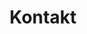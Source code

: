 ---
title: 'Kontakt'
contactTitle: 'Skontaktuj się z nami'
contactDescription: 'Chętnie nawiążemy z Tobą kontakt. Możesz się z nami skontaktować przez dowolny z poniższych kanałów.'
contactInfo:
  - type: 'email'
    label: 'Email'
    value: 'contact@knightsjp2.org'
    icon: 'mail'
  - type: 'phone'
    label: 'Telefon'
    value: '+48 123 456 789'
    icon: 'phone'
  - type: 'address'
    label: 'Adres'
    value: 'ul. Kościelna 123, Warszawa, Polska'
    icon: 'map-pin'
socialMedia:
  - platform: 'Facebook'
    url: 'https://facebook.com/knightsjp2'
    icon: 'facebook'
  - platform: 'Instagram'
    url: 'https://instagram.com/knightsjp2'
    icon: 'instagram'
  - platform: 'YouTube'
    url: 'https://youtube.com/knightsjp2'
    icon: 'youtube'
--- 